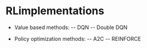 # RLimplementations

- Value based methods:
-- DQN
-- Double DQN

- Policy optimization methods:
-- A2C
-- REINFORCE
